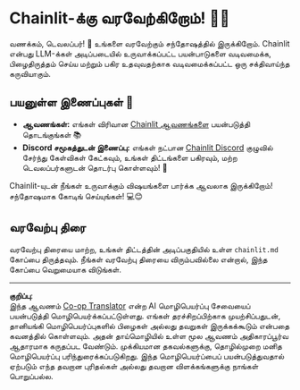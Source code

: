 <!--
CO_OP_TRANSLATOR_METADATA:
{
  "original_hash": "c49526c7abc56b0b5f1e835c1739f18e",
  "translation_date": "2025-10-11T11:29:39+00:00",
  "source_file": "11-agentic-protocols/code_samples/github-mcp/chainlit.md",
  "language_code": "ta"
}
-->
# Chainlit-க்கு வரவேற்கிறோம்! 🚀🤖

வணக்கம், டெவலப்பர்! 👋 உங்களை வரவேற்கும் சந்தோஷத்தில் இருக்கிறோம். Chainlit என்பது LLM-க்கள் அடிப்படையில் உருவாக்கப்பட்ட பயன்பாடுகளை வடிவமைக்க, பிழைதிருத்தம் செய்ய மற்றும் பகிர உதவுவதற்காக வடிவமைக்கப்பட்ட ஒரு சக்திவாய்ந்த கருவியாகும்.

## பயனுள்ள இணைப்புகள் 🔗

- **ஆவணங்கள்:** எங்கள் விரிவான [Chainlit ஆவணங்களை](https://docs.chainlit.io) பயன்படுத்தி தொடங்குங்கள் 📚
- **Discord சமூகத்துடன் இணைப்பு:** எங்கள் நட்பான [Chainlit Discord](https://discord.gg/k73SQ3FyUh) குழுவில் சேர்ந்து கேள்விகள் கேட்கவும், உங்கள் திட்டங்களை பகிரவும், மற்ற டெவலப்பர்களுடன் தொடர்பு கொள்ளவும்! 💬

Chainlit-யுடன் நீங்கள் உருவாக்கும் விஷயங்களை பார்க்க ஆவலாக இருக்கிறோம்! சந்தோஷமாக கோடிங் செய்யுங்கள்! 💻😊

## வரவேற்பு திரை

வரவேற்பு திரையை மாற்ற, உங்கள் திட்டத்தின் அடிப்பகுதியில் உள்ள `chainlit.md` கோப்பை திருத்தவும். நீங்கள் வரவேற்பு திரையை விரும்பவில்லை என்றால், இந்த கோப்பை வெறுமையாக விடுங்கள்.

---

**குறிப்பு**:  
இந்த ஆவணம் [Co-op Translator](https://github.com/Azure/co-op-translator) என்ற AI மொழிபெயர்ப்பு சேவையைப் பயன்படுத்தி மொழிபெயர்க்கப்பட்டுள்ளது. எங்கள் தரச்சிறப்பிற்காக முயற்சிப்பதுடன், தானியங்கி மொழிபெயர்ப்புகளில் பிழைகள் அல்லது தவறுகள் இருக்கக்கூடும் என்பதை கவனத்தில் கொள்ளவும். அதன் தாய்மொழியில் உள்ள மூல ஆவணம் அதிகாரப்பூர்வ ஆதாரமாக கருதப்பட வேண்டும். முக்கியமான தகவல்களுக்கு, தொழில்முறை மனித மொழிபெயர்ப்பு பரிந்துரைக்கப்படுகிறது. இந்த மொழிபெயர்ப்பைப் பயன்படுத்துவதால் ஏற்படும் எந்த தவறான புரிதல்கள் அல்லது தவறான விளக்கங்களுக்கு நாங்கள் பொறுப்பல்ல.
